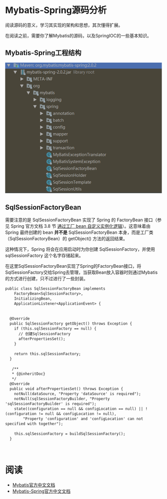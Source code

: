 # Mybatis-Spring源码分析

阅读源码的意义，学习其实现的架构和思想，其次懂得扩展。

在阅读之前，需要你了解Mybatis的源码，以及SpringIOC的一些基本知识。



## Mybatis-Spring工程结构

![image.png](images/mybatis13.png)



## SqlSessionFactoryBean

需要注意的是 SqlSessionFactoryBean 实现了 Spring 的 FactoryBean 接口（参见 Spring 官方文档 3.8 节 [通过工厂 bean 自定义实例化逻辑](https://docs.spring.io/spring/docs/current/spring-framework-reference/core.html#beans-factory-extension-factorybean)）。这意味着由 Spring 最终创建的 bean **并不是** SqlSessionFactoryBean 本身，而是工厂类（SqlSessionFactoryBean）的 getObject() 方法的返回结果。

这种情况下，Spring 将会在应用启动时为你创建 SqlSessionFactory，并使用 sqlSessionFactory 这个名字存储起来。



在这里SqlSessionFactoryBean实现了Spring的FactoryBean接口，将SqlSessionFactory交给Spring去管理，当获取Bean放入容器时则通过Mybatis的方式进行创建，只不过进行了一些封装。

```
public class SqlSessionFactoryBean implements 
    FactoryBean<SqlSessionFactory>, 
    InitializingBean, 
    ApplicationListener<ApplicationEvent> {
      
        
  @Override
  public SqlSessionFactory getObject() throws Exception {
    if (this.sqlSessionFactory == null) {
      // 创建SqlSessionFactory
      afterPropertiesSet();
    }

    return this.sqlSessionFactory;
  }
        
   /**
   * {@inheritDoc}
   */
  @Override
  public void afterPropertiesSet() throws Exception {
    notNull(dataSource, "Property 'dataSource' is required");
    notNull(sqlSessionFactoryBuilder, "Property 'sqlSessionFactoryBuilder' is required");
    state((configuration == null && configLocation == null) || !(configuration != null && configLocation != null),
        "Property 'configuration' and 'configLocation' can not specified with together");
    
    this.sqlSessionFactory = buildSqlSessionFactory();
  }      
        
   
```



# 阅读

- [Mybatis官方中文文档](https://mybatis.org/mybatis-3/zh/index.html)
- [Mybatis-Spring官方中文文档](http://mybatis.org/spring/zh/index.html)